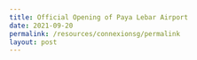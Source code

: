 ```yaml
---
title: Official Opening of Paya Lebar Airport
date: 2021-09-20
permalink: /resources/connexionsg/permalink
layout: post
---
```

